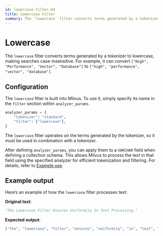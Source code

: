 ```yaml
---
id: lowercase-filter.md
title: Lowercase​ Filter
summary: The `lowercase` filter converts terms generated by a tokenizer to lowercase, making searches case-insensitive.
---
```


# Lowercase​

The `lowercase` filter converts terms generated by a tokenizer to lowercase, making searches case-insensitive. For example, it can convert `["High", "Performance", "Vector", "Database"]` to `["high", "performance", "vector", "database"]`.​

## Configuration​

The `lowercase` filter is built into Milvus. To use it, simply specify its name in the `filter` section within `analyzer_params`.​

```python
analyzer_params = {​
    "tokenizer": "standard",​
    "filter": ["lowercase"],​
}​
```

The `lowercase` filter operates on the terms generated by the tokenizer, so it must be used in combination with a tokenizer.

After defining `analyzer_params`, you can apply them to a `VARCHAR` field when defining a collection schema. This allows Milvus to process the text in that field using the specified analyzer for efficient tokenization and filtering. For details, refer to [Example use](analyzer-overview.md).​

## Example output​

Here’s an example of how the `lowercase` filter processes text:​

**Original text**:​

```python
"The Lowercase Filter Ensures Uniformity In Text Processing."​
```

**Expected output**:​

```python
["the", "lowercase", "filter", "ensures", "uniformity", "in", "text", "processing"]​
```
